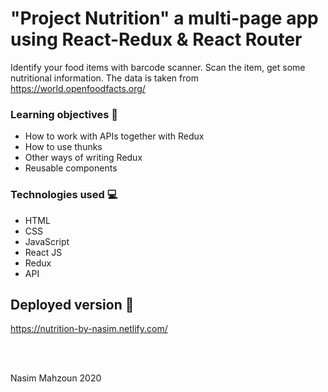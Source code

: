 
# "Project Nutrition" a multi-page app using React-Redux & React Router

Identify your food items with barcode scanner. Scan the item, get some nutritional information. The data is taken from <link> https://world.openfoodfacts.org/ </link>

### Learning objectives 🧠

- How to work with APIs together with Redux
- How to use thunks
- Other ways of writing Redux
- Reusable components

### Technologies used 💻  

- HTML
- CSS 
- JavaScript 
- React JS
- Redux
- API


## Deployed version 🎯

https://nutrition-by-nasim.netlify.com/

<br>
<br>

<p> Nasim Mahzoun 2020 </p>





